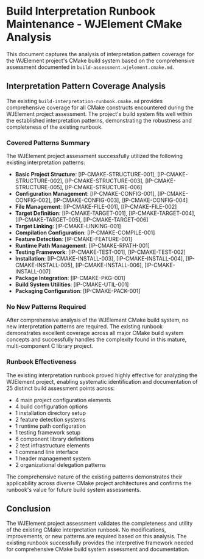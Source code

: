 # Build Interpretation Runbook Maintenance - WJElement CMake Analysis

This document captures the analysis of interpretation pattern coverage for the WJElement project's CMake build system based on the comprehensive assessment documented in `build-assessment.wjelement.cmake.md`.

## Interpretation Pattern Coverage Analysis

The existing `build-interpretation-runbook.cmake.md` provides comprehensive coverage for all CMake constructs encountered during the WJElement project assessment. The project's build system fits well within the established interpretation patterns, demonstrating the robustness and completeness of the existing runbook.

### Covered Patterns Summary

The WJElement project assessment successfully utilized the following existing interpretation patterns:

- **Basic Project Structure**: [IP-CMAKE-STRUCTURE-001], [IP-CMAKE-STRUCTURE-002], [IP-CMAKE-STRUCTURE-003], [IP-CMAKE-STRUCTURE-005], [IP-CMAKE-STRUCTURE-006]
- **Configuration Management**: [IP-CMAKE-CONFIG-001], [IP-CMAKE-CONFIG-002], [IP-CMAKE-CONFIG-003], [IP-CMAKE-CONFIG-004]
- **File Management**: [IP-CMAKE-FILE-001], [IP-CMAKE-FILE-002]
- **Target Definition**: [IP-CMAKE-TARGET-001], [IP-CMAKE-TARGET-004], [IP-CMAKE-TARGET-005], [IP-CMAKE-TARGET-006]
- **Target Linking**: [IP-CMAKE-LINKING-001]
- **Compilation Configuration**: [IP-CMAKE-COMPILE-001]
- **Feature Detection**: [IP-CMAKE-FEATURE-001]
- **Runtime Path Management**: [IP-CMAKE-RPATH-001]
- **Testing Framework**: [IP-CMAKE-TEST-001], [IP-CMAKE-TEST-002]
- **Installation**: [IP-CMAKE-INSTALL-003], [IP-CMAKE-INSTALL-004], [IP-CMAKE-INSTALL-005], [IP-CMAKE-INSTALL-006], [IP-CMAKE-INSTALL-007]
- **Package Integration**: [IP-CMAKE-PKG-001]
- **Build System Utilities**: [IP-CMAKE-UTIL-001]
- **Packaging Configuration**: [IP-CMAKE-PACK-001]

### No New Patterns Required

After comprehensive analysis of the WJElement CMake build system, no new interpretation patterns are required. The existing runbook demonstrates excellent coverage across all major CMake build system concepts and successfully handles the complexity found in this mature, multi-component C library project.

### Runbook Effectiveness

The existing interpretation runbook proved highly effective for analyzing the WJElement project, enabling systematic identification and documentation of 25 distinct build assessment points across:

- 4 main project configuration elements
- 4 build configuration options  
- 1 installation directory setup
- 2 feature detection systems
- 1 runtime path configuration
- 1 testing framework setup
- 6 component library definitions
- 2 test infrastructure elements
- 1 command line interface
- 1 header management system
- 2 organizational delegation patterns

The comprehensive nature of the existing patterns demonstrates their applicability across diverse CMake project architectures and confirms the runbook's value for future build system assessments.

## Conclusion

The WJElement project assessment validates the completeness and utility of the existing CMake interpretation runbook. No modifications, improvements, or new patterns are required based on this analysis. The existing runbook successfully provides the interpretive framework needed for comprehensive CMake build system assessment and documentation.
